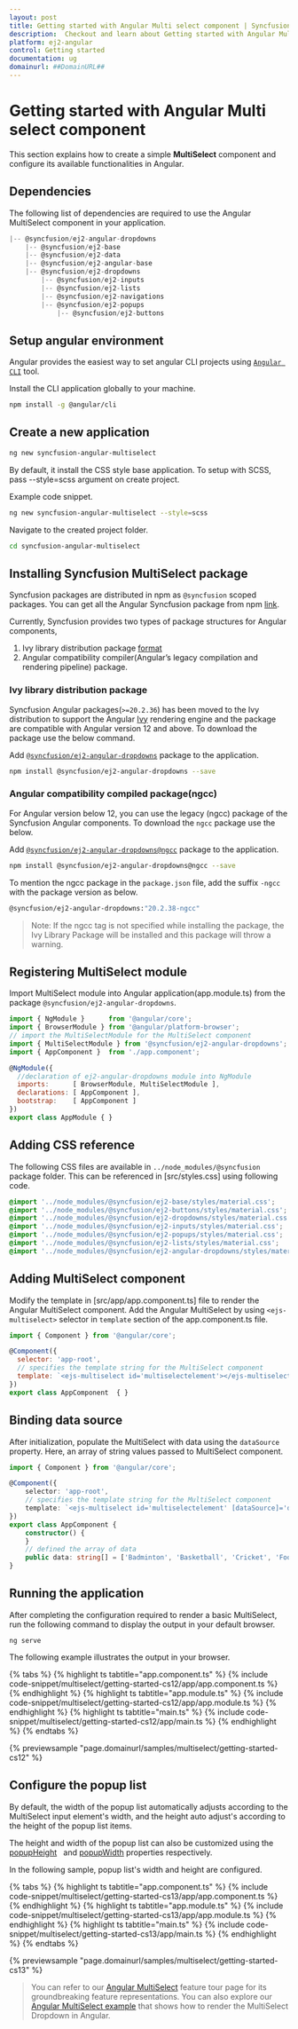 ```yaml
---
layout: post
title: Getting started with Angular Multi select component | Syncfusion
description:  Checkout and learn about Getting started with Angular Multi select component of Syncfusion Essential JS 2 and more details.
platform: ej2-angular
control: Getting started 
documentation: ug
domainurl: ##DomainURL##
---
```


# Getting started with Angular Multi select component

This section explains how to create a simple **MultiSelect** component and configure its available functionalities in Angular.

## Dependencies

The following list of dependencies are required to use the Angular MultiSelect component in your application.

```javascript
|-- @syncfusion/ej2-angular-dropdowns
    |-- @syncfusion/ej2-base
    |-- @syncfusion/ej2-data
    |-- @syncfusion/ej2-angular-base
    |-- @syncfusion/ej2-dropdowns
        |-- @syncfusion/ej2-inputs
        |-- @syncfusion/ej2-lists
        |-- @syncfusion/ej2-navigations
        |-- @syncfusion/ej2-popups
            |-- @syncfusion/ej2-buttons
```

## Setup angular environment

Angular provides the easiest way to set angular CLI projects using [`Angular CLI`](https://github.com/angular/angular-cli) tool.

Install the CLI application globally to your machine.

```bash
npm install -g @angular/cli
```

## Create a new application

```bash
ng new syncfusion-angular-multiselect
```

By default, it install the CSS style base application. To setup with SCSS, pass --style=scss argument on create project.

Example code snippet.

```bash
ng new syncfusion-angular-multiselect --style=scss
```

Navigate to the created project folder.

```bash
cd syncfusion-angular-multiselect
```

## Installing Syncfusion MultiSelect package

Syncfusion packages are distributed in npm as `@syncfusion` scoped packages. You can get all the Angular Syncfusion package from npm [link]( https://www.npmjs.com/search?q=%40syncfusion%2Fej2-angular- ).

Currently, Syncfusion provides two types of package structures for Angular components,
1. Ivy library distribution package [format](https://angular.io/guide/angular-package-format#angular-package-format)
2. Angular compatibility compiler(Angular’s legacy compilation and rendering pipeline) package.

### Ivy library distribution package

Syncfusion Angular packages(`>=20.2.36`) has been moved to the Ivy distribution to support the Angular [Ivy](https://docs.angular.lat/guide/ivy) rendering engine and the package are compatible with Angular version 12 and above. To download the package use the below command.

Add [`@syncfusion/ej2-angular-dropdowns`](https://www.npmjs.com/package/@syncfusion/ej2-angular-dropdowns/v/20.2.38) package to the application.

```bash
npm install @syncfusion/ej2-angular-dropdowns --save
```

### Angular compatibility compiled package(ngcc)

For Angular version below 12, you can use the legacy (ngcc) package of the Syncfusion Angular components. To download the `ngcc` package use the below.

Add [`@syncfusion/ej2-angular-dropdowns@ngcc`](https://www.npmjs.com/package/@syncfusion/ej2-angular-dropdowns/v/20.2.38-ngcc) package to the application.

```bash
npm install @syncfusion/ej2-angular-dropdowns@ngcc --save
```

To mention the ngcc package in the `package.json` file, add the suffix `-ngcc` with the package version as below.

```bash
@syncfusion/ej2-angular-dropdowns:"20.2.38-ngcc"
```

>Note: If the ngcc tag is not specified while installing the package, the Ivy Library Package will be installed and this package will throw a warning.

## Registering MultiSelect module

Import MultiSelect module into Angular application(app.module.ts) from the package `@syncfusion/ej2-angular-dropdowns`.

```javascript
import { NgModule }      from '@angular/core';
import { BrowserModule } from '@angular/platform-browser';
// import the MultiSelectModule for the MultiSelect component
import { MultiSelectModule } from '@syncfusion/ej2-angular-dropdowns';
import { AppComponent }  from './app.component';

@NgModule({
  //declaration of ej2-angular-dropdowns module into NgModule
  imports:      [ BrowserModule, MultiSelectModule ],
  declarations: [ AppComponent ],
  bootstrap:    [ AppComponent ]
})
export class AppModule { }
```

## Adding CSS reference

The following CSS files are available in `../node_modules/@syncfusion` package folder. This can be referenced in [src/styles.css] using following code.

```css
@import '../node_modules/@syncfusion/ej2-base/styles/material.css';
@import '../node_modules/@syncfusion/ej2-buttons/styles/material.css';
@import '../node_modules/@syncfusion/ej2-dropdowns/styles/material.css';
@import '../node_modules/@syncfusion/ej2-inputs/styles/material.css';
@import '../node_modules/@syncfusion/ej2-popups/styles/material.css';
@import '../node_modules/@syncfusion/ej2-lists/styles/material.css';
@import '../node_modules/@syncfusion/ej2-angular-dropdowns/styles/material.css';
```

## Adding MultiSelect component

Modify the template in [src/app/app.component.ts] file to render the Angular MultiSelect component. Add the Angular MultiSelect by using `<ejs-multiselect>` selector in `template` section of the app.component.ts file.

```javascript
import { Component } from '@angular/core';

@Component({
  selector: 'app-root',
  // specifies the template string for the MultiSelect component
  template: `<ejs-multiselect id='multiselectelement'></ejs-multiselect>`
})
export class AppComponent  { }
```

## Binding data source

After initialization, populate the MultiSelect with data using the `dataSource` property. Here, an array of string values passed to MultiSelect component.

```typescript
import { Component } from '@angular/core';

@Component({
    selector: 'app-root',
    // specifies the template string for the MultiSelect component
    template: `<ejs-multiselect id='multiselectelement' [dataSource]='data'></ejs-multiselect>`
})
export class AppComponent {
    constructor() {
    }
    // defined the array of data
    public data: string[] = ['Badminton', 'Basketball', 'Cricket', 'Football', 'Golf', 'Gymnastics', 'Hockey', 'Rugby', 'Snooker', 'Tennis'];
}
```

## Running the application

After completing the configuration required to render a basic MultiSelect, run the following command to display the output in your default browser.

```
ng serve
```

The following example illustrates the output in your browser.

{% tabs %}
{% highlight ts tabtitle="app.component.ts" %}
{% include code-snippet/multiselect/getting-started-cs12/app/app.component.ts %}
{% endhighlight %}
{% highlight ts tabtitle="app.module.ts" %}
{% include code-snippet/multiselect/getting-started-cs12/app/app.module.ts %}
{% endhighlight %}
{% highlight ts tabtitle="main.ts" %}
{% include code-snippet/multiselect/getting-started-cs12/app/main.ts %}
{% endhighlight %}
{% endtabs %}
  
{% previewsample "page.domainurl/samples/multiselect/getting-started-cs12" %}

## Configure the popup list

By default, the width of the popup list automatically adjusts according to the MultiSelect input element's width, and the height auto adjust's according to the height of the popup list items.

The height and width of the popup list can also be customized using the [popupHeight](https://ej2.syncfusion.com/angular/documentation/api/multi-select/#popupheight)
&nbsp; and [popupWidth](https://ej2.syncfusion.com/angular/documentation/api/multi-select/#popupwidth) properties respectively.

In the following sample, popup list's width and height are configured.

{% tabs %}
{% highlight ts tabtitle="app.component.ts" %}
{% include code-snippet/multiselect/getting-started-cs13/app/app.component.ts %}
{% endhighlight %}
{% highlight ts tabtitle="app.module.ts" %}
{% include code-snippet/multiselect/getting-started-cs13/app/app.module.ts %}
{% endhighlight %}
{% highlight ts tabtitle="main.ts" %}
{% include code-snippet/multiselect/getting-started-cs13/app/main.ts %}
{% endhighlight %}
{% endtabs %}
  
{% previewsample "page.domainurl/samples/multiselect/getting-started-cs13" %}

> You can refer to our [Angular MultiSelect](https://www.syncfusion.com/angular-ui-components/angular-multiselect-dropdown) feature tour page for its groundbreaking feature representations. You can also explore our [Angular MultiSelect example](https://ej2.syncfusion.com/angular/demos/#/material/multi-select/default) that shows how to render the MultiSelect Dropdown in Angular.